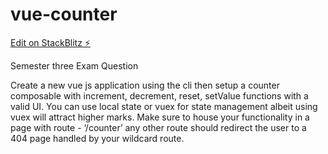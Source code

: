 # vue-counter

[Edit on StackBlitz ⚡️](https://stackblitz.com/edit/vue-5zxefu)

Semester three Exam Question

Create a new vue js application using the cli then setup a counter composable with increment, decrement, reset, setValue functions with a valid UI. You can use local state or vuex for state management albeit using vuex will attract higher marks. Make sure to house your functionality in a page with route - ‘/counter’ any other route should redirect the user to a 404 page handled by your wildcard route.
